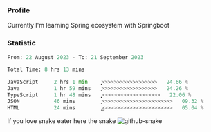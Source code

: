 ### Profile 

Currently I'm learning Spring ecosystem with Springboot

### Statistic
<!--START_SECTION:waka-->

```python
From: 22 August 2023 - To: 21 September 2023

Total Time: 8 hrs 13 mins

JavaScript     2 hrs 1 min     ͎͎͎͎͎͎͕>>>>>>>>>>>>>>>>>>   24.66 %
Java           1 hr 59 mins    ͎͎͎͎͎͎͙>>>>>>>>>>>>>>>>>>   24.26 %
TypeScript     1 hr 48 mins    ͎͎͎͎͎̦>>>>>>>>>>>>>>>>>>>   22.06 %
JSON           46 mins         ͎͎>>>>>>>>>>>>>>>>>>>>>>>   09.32 %
HTML           24 mins         ͎͜>>>>>>>>>>>>>>>>>>>>>>>   05.04 %
```

<!--END_SECTION:waka-->

If you love snake eater here the snake 
<picture>
  <source media="(prefers-color-scheme: dark)" srcset="https://github.com/pradana4648/pradana4648/blob/c0566a83ca6ea5f2e46bab00e717c4c82b4b5c4c/github-contribution-grid-snake-dark.svg" />
  <source media="(prefers-color-scheme: light)" srcset="https://github.com/pradana4648/pradana4648/blob/c0566a83ca6ea5f2e46bab00e717c4c82b4b5c4c/github-contribution-grid-snake.svg" />
  <img alt="github-snake" src="https://github.com/pradana4648/pradana4648/blob/c0566a83ca6ea5f2e46bab00e717c4c82b4b5c4c/github-contribution-grid-snake.svg" />
</picture>
